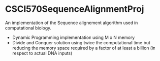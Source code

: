 # CSCI570SequenceAlignmentProj

An implementation of the Sequence alignement algorithm used in computational biology.

- Dynamic Programming implementation using M x N memory
- Divide and Conquer solution using twice the computational time but reducing the memory space required by a factor of at least a billion (in respect to actual DNA inputs)
